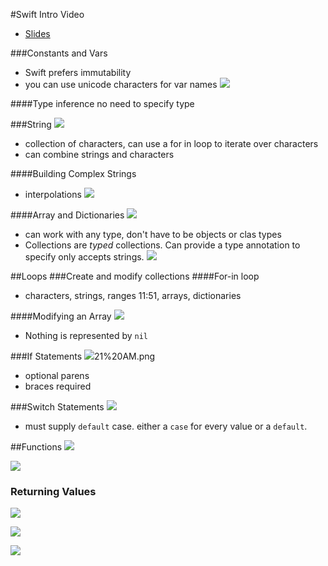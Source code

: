 #Swift Intro Video
- [Slides](https://dl.dropboxusercontent.com/u/689710/402_introduction_to_swift.pdf)

###Constants and Vars
- Swift prefers immutability
- you can use unicode characters for var names
![](https://dl.dropboxusercontent.com/s/xpigq57ed4vc15l/constants%20and%20vars.png "")

####Type inference
no need to specify type

###String
![](https://dl.dropboxusercontent.com/s/l6h9u4bmnvs065i/2014-06-12%20at%2011.07%20AM.png "")
- collection of characters, can use a for in loop to iterate over characters
- can combine strings and characters

####Building Complex Strings
- interpolations
![](https://dl.dropboxusercontent.com/s/l6h9u4bmnvs065i/2014-06-12%20at%2011.07%20AM.png "")

####Array and Dictionaries
![](https://dl.dropboxusercontent.com/s/l6h9u4bmnvs065i/2014-06-12%20at%2011.07%20AM.png "")
- can work with any type, don't have to be objects or clas types
- Collections are *typed* collections. Can provide a type annotation to specify only accepts strings.
![](https://dl.dropboxusercontent.com/s/x5brx6dbsbnmvzx/2014-06-12%20at%2011.12%20AM.png "")

##Loops
###Create and modify collections
####For-in loop
- characters, strings, ranges 11:51, arrays, dictionaries

####Modifying an Array
![](https://dl.dropboxusercontent.com/s/y0a9zaj5c4uda7u/2014-06-12%20at%2011.19%20AM.png "")
- Nothing is represented by `nil`

###If Statements
![](https://dl.dropboxusercontent.com/s/oomvxw2bjwtddhp/2014-06-12%20at%2011.21%20AM.png "")21%20AM.png

- optional parens
- braces required

###Switch Statements
![](https://dl.dropboxusercontent.com/s/tukdseaba38r595/2014-06-12%20at%2011.22%20AM.png "")

- must supply `default` case. either a `case` for every value or a `default`.


##Functions
![](https://dl.dropboxusercontent.com/s/tukdseaba38r595/2014-06-12%20at%2011.22%20AM.png "")

![](https://dl.dropboxusercontent.com/s/tukdseaba38r595/2014-06-12%20at%2011.22%20AM.png "")

### Returning Values
![](https://dl.dropboxusercontent.com/s/3bcip8kb59ehm5t/2014-06-12%20at%2011.27%20AM.png "")

![](https://dl.dropboxusercontent.com/s/x94ny4cihd3dm8s/2014-06-12%20at%2011.29%20AM.png "")

![](https://dl.dropboxusercontent.com/s/rgxgcgsnqvf1jlm/2014-06-12%20at%2011.30%20AM.png "")




